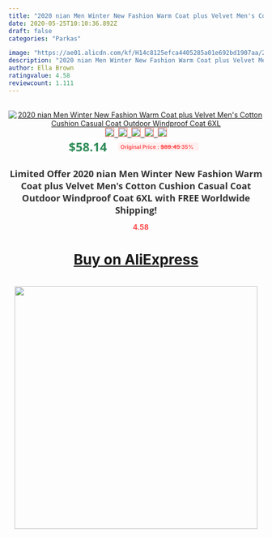 ```yaml
---
title: "2020 nian Men Winter New Fashion Warm Coat plus Velvet Men's Cotton Cushion Casual Coat Outdoor Windproof Coat 6XL"
date: 2020-05-25T10:10:36.892Z
draft: false
categories: "Parkas"

image: "https://ae01.alicdn.com/kf/H14c8125efca4405285a01e692bd1907aa/2020-nian-Men-Winter-New-Fashion-Warm-Coat-plus-Velvet-Men-s-Cotton-Cushion-Casual-Coat.jpg"
description: "2020 nian Men Winter New Fashion Warm Coat plus Velvet Men's Cotton Cushion Casual Coat Outdoor Windproof Coat 6XL"
author: Ella Brown
ratingvalue: 4.58
reviewcount: 1.111
---
```

<br>
<div style="text-align: center;">
<a href="https://s.click.aliexpress.com/e/_9xJslr" target="_blank" rel="nofollow noopener noreferrer"><img alt="2020 nian Men Winter New Fashion Warm Coat plus Velvet Men's Cotton Cushion Casual Coat Outdoor Windproof Coat 6XL" class="magnifier-image" src="https://ae01.alicdn.com/kf/H14c8125efca4405285a01e692bd1907aa/2020-nian-Men-Winter-New-Fashion-Warm-Coat-plus-Velvet-Men-s-Cotton-Cushion-Casual-Coat.jpg_640x640.jpg">
<br>
<img style="border:1px solid salmon" src="https://ae01.alicdn.com/kf/H14c8125efca4405285a01e692bd1907aa/2020-nian-Men-Winter-New-Fashion-Warm-Coat-plus-Velvet-Men-s-Cotton-Cushion-Casual-Coat.jpg_120x120.jpg">&nbsp;&nbsp;<img style="border:1px solid salmon" src="https://ae01.alicdn.com/kf/Hcd78478fb9f649aaac14bdacbf590f8bH/2020-nian-Men-Winter-New-Fashion-Warm-Coat-plus-Velvet-Men-s-Cotton-Cushion-Casual-Coat.jpg_120x120.jpg">&nbsp;&nbsp;<img style="border:1px solid salmon" src="https://ae01.alicdn.com/kf/Hc401887f6f8a4f628a8e49cdd59d0156M/2020-nian-Men-Winter-New-Fashion-Warm-Coat-plus-Velvet-Men-s-Cotton-Cushion-Casual-Coat.jpg_120x120.jpg">&nbsp;&nbsp;<img style="border:1px solid salmon" src="https://ae01.alicdn.com/kf/Hec6869639b894998985859032f8f1bf8J/2020-nian-Men-Winter-New-Fashion-Warm-Coat-plus-Velvet-Men-s-Cotton-Cushion-Casual-Coat.jpg_120x120.jpg">&nbsp;&nbsp;<img style="border:1px solid salmon" src="https://ae01.alicdn.com/kf/Hdaa90c8d0ef9472d956433fd01232738V/2020-nian-Men-Winter-New-Fashion-Warm-Coat-plus-Velvet-Men-s-Cotton-Cushion-Casual-Coat.jpg_120x120.jpg"></a></div><br0>
<div style="text-align: center;"><span style="background-color: white; border: 0px; box-sizing: border-box; color: seagreen; display: inline-block; font-family: &quot;open sans&quot; , &quot;arial&quot; , &quot;helvetica&quot; , sans-serif , &quot;heiti&quot;; font-size: 24px; font-stretch: inherit; font-weight: 700; line-height: inherit; margin: 0px 10px 0px 0px; padding: 0px; vertical-align: middle;">$58.14 </span>
<span style="background: rgb(255 , 241 , 241); border-radius: 3px; border: 0px; box-sizing: border-box; color: #ff4747; display: inline-block; font-family: inherit; font-size: 12px; font-stretch: inherit; font-style: inherit; font-variant: inherit; font-weight: 600; line-height: inherit; margin: 0px; padding: 2px 5px; transform: scale(0.9); vertical-align: middle;">Original Price : <b style="text-decoration: line-through;">$89.45 </b> 35%&nbsp;&nbsp;</span></div>
<h1 style="color: #333333; display: inline-block; font-family: &quot;open sans&quot; , &quot;arial&quot; , &quot;helvetica&quot; , sans-serif , &quot;heiti&quot;; font-size: 18px; font-stretch: inherit; font-weight: 700; text-align: center;">Limited Offer 2020 nian Men Winter New Fashion Warm Coat plus Velvet Men's Cotton Cushion Casual Coat Outdoor Windproof Coat 6XL with FREE Worldwide Shipping!</h1>
<div style="color: #ff4747; text-align: center;">
<img src="https://4.bp.blogspot.com/-M0ZcTcb-5uY/XleCXlxnR4I/AAAAAAAAAEc/OrjgMkXV1oMQFaCRZj5HQwOCBcu3w1FegCPcBGAYYCw/s1600/star.png" style="height: 15px;">&nbsp;<b>4.58</b></div>
<div class="button_cont" align="center"><a class="buynow_a" href="https://s.click.aliexpress.com/e/_9xJslr" target="_blank" rel="nofollow noopener noreferrer"><H1>Buy on AliExpress</H1></a></div><br>
<div class="separator" style="clear: both; text-align: center;">
<img src="https://lh3.googleusercontent.com/-pTy5HemUv9M/XlePHvY0dAI/AAAAAAAAAE4/0nX5iRUoIWY8eMW9Dpxeirr157OZliDIgCLcBGAsYHQ/s1600/badge.gif" width="480">
</div>
